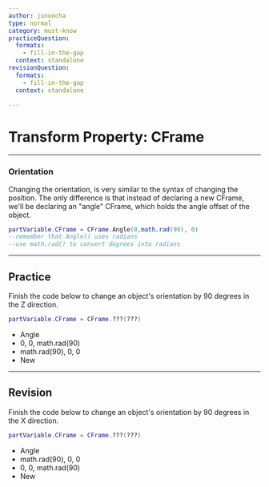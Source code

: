 ```yaml
---
author: junoocha
type: normal
category: must-know
practiceQuestion:
  formats:
    - fill-in-the-gap
  context: standalone
revisionQuestion:
  formats:
    - fill-in-the-gap
  context: standalone

---
```


# Transform Property: CFrame
---

### Orientation
Changing the orientation, is very similar to the syntax of changing the position. The only difference is that instead of declaring a new CFrame, we'll be declaring an "angle" CFrame, which holds the angle offset of the object.

```lua
partVariable.CFrame = CFrame.Angle(0,math.rad(90), 0)
--remember that Angle() uses radians
--use math.rad() to convert degrees into radians
```

---

## Practice
Finish the code below to change an object's orientation by 90 degrees in the Z direction.

```lua
partVariable.CFrame = CFrame.???(???)
```
- Angle
- 0, 0, math.rad(90)
- math.rad(90), 0, 0
- New

---

## Revision
Finish the code below to change an object's orientation by 90 degrees in the X direction.

```lua
partVariable.CFrame = CFrame.???(???)
```
- Angle
- math.rad(90), 0, 0
- 0, 0, math.rad(90)
- New